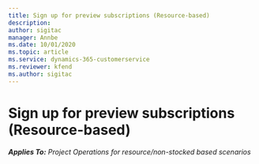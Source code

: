 ```yaml
---
title: Sign up for preview subscriptions (Resource-based)
description: 
author: sigitac
manager: Annbe
ms.date: 10/01/2020
ms.topic: article
ms.service: dynamics-365-customerservice
ms.reviewer: kfend 
ms.author: sigitac
---
```


# Sign up for preview subscriptions (Resource-based)

_**Applies To:** Project Operations for resource/non-stocked based scenarios_
